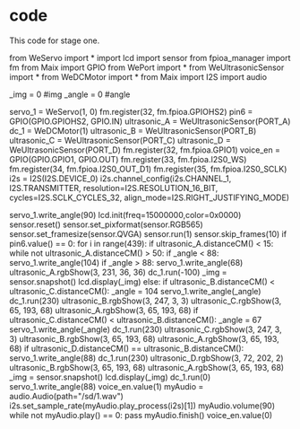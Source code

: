 # code
This code for stage one.

from WeServo import *
import lcd
import sensor
from fpioa_manager import fm
from Maix import GPIO
from WePort import *
from WeUltrasonicSensor import *
from WeDCMotor import *
from Maix import I2S
import audio

_img = 0	#img
_angle = 0	#angle

servo_1 = WeServo(1, 0)
fm.register(32, fm.fpioa.GPIOHS2)
pin6 = GPIO(GPIO.GPIOHS2, GPIO.IN)
ultrasonic_A = WeUltrasonicSensor(PORT_A)
dc_1 = WeDCMotor(1)
ultrasonic_B = WeUltrasonicSensor(PORT_B)
ultrasonic_C = WeUltrasonicSensor(PORT_C)
ultrasonic_D = WeUltrasonicSensor(PORT_D)
fm.register(32, fm.fpioa.GPIO1)
voice_en = GPIO(GPIO.GPIO1, GPIO.OUT)
fm.register(33, fm.fpioa.I2S0_WS)
fm.register(34, fm.fpioa.I2S0_OUT_D1)
fm.register(35, fm.fpioa.I2S0_SCLK)
i2s = I2S(I2S.DEVICE_0)
i2s.channel_config(i2s.CHANNEL_1, I2S.TRANSMITTER, resolution=I2S.RESOLUTION_16_BIT, cycles=I2S.SCLK_CYCLES_32, align_mode=I2S.RIGHT_JUSTIFYING_MODE)

servo_1.write_angle(90)
lcd.init(freq=15000000,color=0x0000)
sensor.reset()
sensor.set_pixformat(sensor.RGB565)
sensor.set_framesize(sensor.QVGA)
sensor.run(1)
sensor.skip_frames(10)
if pin6.value() == 0:
	for i in range(439):
		if ultrasonic_A.distanceCM() < 15:
			while not ultrasonic_A.distanceCM() > 50:
				if _angle < 88:
					servo_1.write_angle(104)
				if _angle > 88:
					servo_1.write_angle(68)
				ultrasonic_A.rgbShow(3, 231, 36, 36)
				dc_1.run(-100)
			_img = sensor.snapshot()
			lcd.display(_img)
		else:
			if ultrasonic_B.distanceCM() < ultrasonic_C.distanceCM():
				_angle = 104
				servo_1.write_angle(_angle)
				dc_1.run(230)
				ultrasonic_B.rgbShow(3, 247, 3, 3)
				ultrasonic_C.rgbShow(3, 65, 193, 68)
				ultrasonic_A.rgbShow(3, 65, 193, 68)
			if ultrasonic_C.distanceCM() < ultrasonic_B.distanceCM():
				_angle = 67
				servo_1.write_angle(_angle)
				dc_1.run(230)
				ultrasonic_C.rgbShow(3, 247, 3, 3)
				ultrasonic_B.rgbShow(3, 65, 193, 68)
				ultrasonic_A.rgbShow(3, 65, 193, 68)
			if ultrasonic_D.distanceCM() == ultrasonic_B.distanceCM():
				servo_1.write_angle(88)
				dc_1.run(230)
				ultrasonic_D.rgbShow(3, 72, 202, 2)
				ultrasonic_B.rgbShow(3, 65, 193, 68)
				ultrasonic_A.rgbShow(3, 65, 193, 68)
			_img = sensor.snapshot()
			lcd.display(_img)
	dc_1.run(0)
	servo_1.write_angle(88)
	voice_en.value(1)
	myAudio = audio.Audio(path="/sd/1.wav")
	i2s.set_sample_rate(myAudio.play_process(i2s)[1])
	myAudio.volume(90)
	while not myAudio.play() == 0: pass
	myAudio.finish()
	voice_en.value(0)
